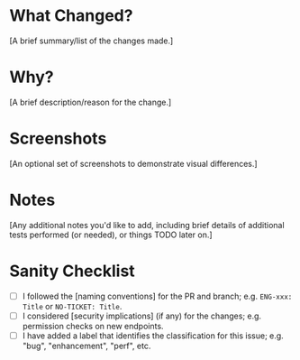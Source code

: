# What Changed?

[A brief summary/list of the changes made.]

# Why?

[A brief description/reason for the change.]

# Screenshots

[An optional set of screenshots to demonstrate visual differences.]

# Notes

[Any additional notes you'd like to add, including brief details of additional tests performed (or needed), or things TODO later on.]

# Sanity Checklist

- [ ] I followed the [naming conventions] for the PR and branch; e.g. `ENG-xxx: Title` or  `NO-TICKET: Title`.
- [ ] I considered [security implications] (if any) for the changes; e.g. permission checks on new endpoints.
- [ ] I have added a label that identifies the classification for this issue; e.g. "bug", "enhancement", "perf", etc.
